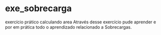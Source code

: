 # exe_sobrecarga
exercício prático calculando area
Através desse exercício pude aprender e por em prática todo o aprendizado relacionado a Sobrecargas.
